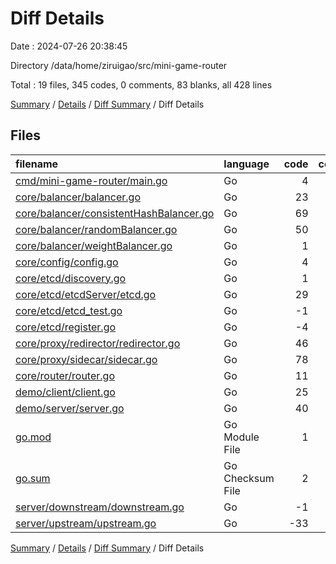 # Diff Details

Date : 2024-07-26 20:38:45

Directory /data/home/ziruigao/src/mini-game-router

Total : 19 files,  345 codes, 0 comments, 83 blanks, all 428 lines

[Summary](results.md) / [Details](details.md) / [Diff Summary](diff.md) / Diff Details

## Files
| filename | language | code | comment | blank | total |
| :--- | :--- | ---: | ---: | ---: | ---: |
| [cmd/mini-game-router/main.go](/cmd/mini-game-router/main.go) | Go | 4 | 0 | 0 | 4 |
| [core/balancer/balancer.go](/core/balancer/balancer.go) | Go | 23 | 0 | 5 | 28 |
| [core/balancer/consistentHashBalancer.go](/core/balancer/consistentHashBalancer.go) | Go | 69 | 0 | 16 | 85 |
| [core/balancer/randomBalancer.go](/core/balancer/randomBalancer.go) | Go | 50 | 0 | 15 | 65 |
| [core/balancer/weightBalancer.go](/core/balancer/weightBalancer.go) | Go | 1 | 0 | 1 | 2 |
| [core/config/config.go](/core/config/config.go) | Go | 4 | 0 | 1 | 5 |
| [core/etcd/discovery.go](/core/etcd/discovery.go) | Go | 1 | 0 | 0 | 1 |
| [core/etcd/etcdServer/etcd.go](/core/etcd/etcdServer/etcd.go) | Go | 29 | 0 | 6 | 35 |
| [core/etcd/etcd_test.go](/core/etcd/etcd_test.go) | Go | -1 | 0 | -1 | -2 |
| [core/etcd/register.go](/core/etcd/register.go) | Go | -4 | 0 | 0 | -4 |
| [core/proxy/redirector/redirector.go](/core/proxy/redirector/redirector.go) | Go | 46 | 0 | 11 | 57 |
| [core/proxy/sidecar/sidecar.go](/core/proxy/sidecar/sidecar.go) | Go | 78 | 0 | 19 | 97 |
| [core/router/router.go](/core/router/router.go) | Go | 11 | 0 | 4 | 15 |
| [demo/client/client.go](/demo/client/client.go) | Go | 25 | 0 | 6 | 31 |
| [demo/server/server.go](/demo/server/server.go) | Go | 40 | 0 | 10 | 50 |
| [go.mod](/go.mod) | Go Module File | 1 | 0 | 0 | 1 |
| [go.sum](/go.sum) | Go Checksum File | 2 | 0 | 0 | 2 |
| [server/downstream/downstream.go](/server/downstream/downstream.go) | Go | -1 | 0 | -1 | -2 |
| [server/upstream/upstream.go](/server/upstream/upstream.go) | Go | -33 | 0 | -9 | -42 |

[Summary](results.md) / [Details](details.md) / [Diff Summary](diff.md) / Diff Details